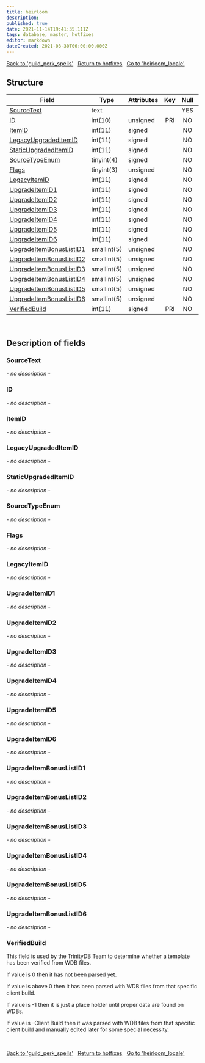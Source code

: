 ```yaml
---
title: heirloom
description: 
published: true
date: 2021-11-14T19:41:35.111Z
tags: database, master, hotfixes
editor: markdown
dateCreated: 2021-08-30T06:00:00.000Z
---
```


<a href="https://trinitycore.info/de/database/master/hotfixes/guild_perk_spells" class="mt-5 v-btn v-btn--depressed v-btn--flat v-btn--outlined theme--light v-size--default darkblue--text text--lighten-3"><span class="v-btn__content"><i aria-hidden="true" class="v-icon notranslate v-icon--left mdi mdi-arrow-left theme--light"></i><span>Back to 'guild_perk_spells'</span></span></a>&nbsp;&nbsp;&nbsp;<a href="https://trinitycore.info/de/database/master/hotfixes/home" class="mt-5 v-btn v-btn--depressed v-btn--flat v-btn--outlined theme--light v-size--default darkblue--text text--lighten-3"><span class="v-btn__content"><i aria-hidden="true" class="v-icon notranslate v-icon--left mdi mdi-home-outline theme--light"></i><span>Return to hotfixes</span></span></a>&nbsp;&nbsp;&nbsp;<a href="https://trinitycore.info/de/database/master/hotfixes/heirloom_locale" class="mt-5 v-btn v-btn--depressed v-btn--flat v-btn--outlined theme--light v-size--default darkblue--text text--lighten-3"><span class="v-btn__content"><span>Go to 'heirloom_locale'</span><i aria-hidden="true" class="v-icon notranslate v-icon--right mdi mdi-arrow-right theme--light"></i></span></a>

## Structure

| Field | Type | Attributes | Key | Null | Default | Extra | Comment |
| --- | --- | --- | :---: | :---: | --- | --- | --- |
| [SourceText](#sourcetext) | text |  |  | YES | NULL |  |  |
| [ID](#id) | int(10) | unsigned | PRI | NO | 0 |  |  |
| [ItemID](#itemid) | int(11) | signed |  | NO | 0 |  |  |
| [LegacyUpgradedItemID](#legacyupgradeditemid) | int(11) | signed |  | NO | 0 |  |  |
| [StaticUpgradedItemID](#staticupgradeditemid) | int(11) | signed |  | NO | 0 |  |  |
| [SourceTypeEnum](#sourcetypeenum) | tinyint(4) | signed |  | NO | 0 |  |  |
| [Flags](#flags) | tinyint(3) | unsigned |  | NO | 0 |  |  |
| [LegacyItemID](#legacyitemid) | int(11) | signed |  | NO | 0 |  |  |
| [UpgradeItemID1](#upgradeitemid1) | int(11) | signed |  | NO | 0 |  |  |
| [UpgradeItemID2](#upgradeitemid2) | int(11) | signed |  | NO | 0 |  |  |
| [UpgradeItemID3](#upgradeitemid3) | int(11) | signed |  | NO | 0 |  |  |
| [UpgradeItemID4](#upgradeitemid4) | int(11) | signed |  | NO | 0 |  |  |
| [UpgradeItemID5](#upgradeitemid5) | int(11) | signed |  | NO | 0 |  |  |
| [UpgradeItemID6](#upgradeitemid6) | int(11) | signed |  | NO | 0 |  |  |
| [UpgradeItemBonusListID1](#upgradeitembonuslistid1) | smallint(5) | unsigned |  | NO | 0 |  |  |
| [UpgradeItemBonusListID2](#upgradeitembonuslistid2) | smallint(5) | unsigned |  | NO | 0 |  |  |
| [UpgradeItemBonusListID3](#upgradeitembonuslistid3) | smallint(5) | unsigned |  | NO | 0 |  |  |
| [UpgradeItemBonusListID4](#upgradeitembonuslistid4) | smallint(5) | unsigned |  | NO | 0 |  |  |
| [UpgradeItemBonusListID5](#upgradeitembonuslistid5) | smallint(5) | unsigned |  | NO | 0 |  |  |
| [UpgradeItemBonusListID6](#upgradeitembonuslistid6) | smallint(5) | unsigned |  | NO | 0 |  |  |
| [VerifiedBuild](#verifiedbuild) | int(11) | signed | PRI | NO | 0 |  |  |
&nbsp;
## Description of fields

### SourceText
*- no description -*
&nbsp;

### ID
*- no description -*
&nbsp;

### ItemID
*- no description -*
&nbsp;

### LegacyUpgradedItemID
*- no description -*
&nbsp;

### StaticUpgradedItemID
*- no description -*
&nbsp;

### SourceTypeEnum
*- no description -*
&nbsp;

### Flags
*- no description -*
&nbsp;

### LegacyItemID
*- no description -*
&nbsp;

### UpgradeItemID1
*- no description -*
&nbsp;

### UpgradeItemID2
*- no description -*
&nbsp;

### UpgradeItemID3
*- no description -*
&nbsp;

### UpgradeItemID4
*- no description -*
&nbsp;

### UpgradeItemID5
*- no description -*
&nbsp;

### UpgradeItemID6
*- no description -*
&nbsp;

### UpgradeItemBonusListID1
*- no description -*
&nbsp;

### UpgradeItemBonusListID2
*- no description -*
&nbsp;

### UpgradeItemBonusListID3
*- no description -*
&nbsp;

### UpgradeItemBonusListID4
*- no description -*
&nbsp;

### UpgradeItemBonusListID5
*- no description -*
&nbsp;

### UpgradeItemBonusListID6
*- no description -*
&nbsp;

### VerifiedBuild
This field is used by the TrinityDB Team to determine whether a template has been verified from WDB files.

If value is 0 then it has not been parsed yet.

If value is above 0 then it has been parsed with WDB files from that specific client build.

If value is -1 then it is just a place holder until proper data are found on WDBs.

If value is -Client Build then it was parsed with WDB files from that specific client build and manually edited later for some special necessity.

&nbsp;

<a href="https://trinitycore.info/de/database/master/hotfixes/guild_perk_spells" class="mt-5 v-btn v-btn--depressed v-btn--flat v-btn--outlined theme--light v-size--default darkblue--text text--lighten-3"><span class="v-btn__content"><i aria-hidden="true" class="v-icon notranslate v-icon--left mdi mdi-arrow-left theme--light"></i><span>Back to 'guild_perk_spells'</span></span></a>&nbsp;&nbsp;&nbsp;<a href="https://trinitycore.info/de/database/master/hotfixes/home" class="mt-5 v-btn v-btn--depressed v-btn--flat v-btn--outlined theme--light v-size--default darkblue--text text--lighten-3"><span class="v-btn__content"><i aria-hidden="true" class="v-icon notranslate v-icon--left mdi mdi-home-outline theme--light"></i><span>Return to hotfixes</span></span></a>&nbsp;&nbsp;&nbsp;<a href="https://trinitycore.info/de/database/master/hotfixes/heirloom_locale" class="mt-5 v-btn v-btn--depressed v-btn--flat v-btn--outlined theme--light v-size--default darkblue--text text--lighten-3"><span class="v-btn__content"><span>Go to 'heirloom_locale'</span><i aria-hidden="true" class="v-icon notranslate v-icon--right mdi mdi-arrow-right theme--light"></i></span></a>

